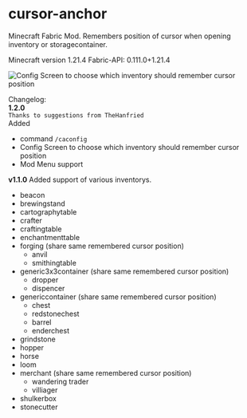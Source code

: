 # cursor-anchor
Minecraft Fabric Mod. Remembers position of cursor when opening inventory or storagecontainer.  

Minecraft version 1.21.4
Fabric-API: 0.111.0+1.21.4
  
![Config Screen to choose which inventory should remember cursor position](https://cdn.modrinth.com/data/Xzgu8wGs/images/ab7775f0a29b3bd4c255b9f9fa4ed693e81ead7c.png)

  
Changelog:  
**1.2.0**  
```Thanks to suggestions from TheHanfried```  
Added  
- command ```/caconfig```
- Config Screen to choose which inventory should remember cursor position
- Mod Menu support

**v1.1.0**
Added support of various inventorys.
- beacon
- brewingstand
- cartographytable
- crafter
- craftingtable
- enchantmenttable
- forging (share same remembered cursor position)
  - anvil
  - smithingtable
- generic3x3container (share same remembered cursor position)
  - dropper
  - dispencer
- genericcontainer (share same remembered cursor position)
  - chest
  - redstonechest
  - barrel
  - enderchest
- grindstone
- hopper
- horse
- loom
- merchant (share same remembered cursor position)
  - wandering trader
  - villiager
- shulkerbox
- stonecutter
